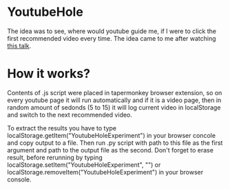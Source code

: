 # YoutubeHole
The idea was to see, where would youtube guide me, if I were to click the first recommended video every time. The idea came to me after watching [this talk](https://www.youtube.com/watch?v=v9EKV2nSU8w).

# How it works?
Contents of .js script were placed in tapermonkey browser extension, so on every youtube page it will run automatically and if it is a video page, then in random amount of sedonds (5 to 15) it will log current video in localStorage and switch to the next recommended video.

To extract the results you have to type localStorage.getItem("YoutubeHoleExperiment") in your browser concole and copy output to a file. Then run .py script with path to this file as the first argument and path to the output file as the second. Don't forget to erase result, before rerunning by typing localStorage.setItem("YoutubeHoleExperiment", "") or localStorage.removeItem("YoutubeHoleExperiment") in your browser console.
